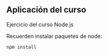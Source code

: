 ## Aplicación del curso

Ejercicio del curso Node.js 

Recuerden instalar paquetes de node:

```
npm install
```